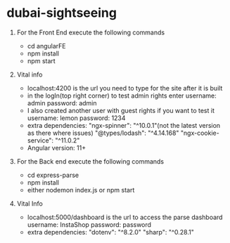 # dubai-sightseeing

1. For the Front End execute the following commands
    - cd angularFE
    - npm install
    - npm start
2. Vital info    
    - localhost:4200 is the url you need to type for the site after it is built
    - in the logIn(top right corner) to test admin rights enter 
        username: admin
        password: admin
    - I also created another user with guest rights if you want to test it
        username: lemon
        password: 1234
    - extra dependencies:
        "ngx-spinner": "^10.0.1"(not the latest version as there where issues)
        "@types/lodash": "^4.14.168"
        "ngx-cookie-service": "^11.0.2"
    - Angular version: 11+



1. For the Back end execute the following commands
    - cd express-parse
    - npm install
    - either nodemon index.js or npm start
2. Vital Info
    - localhost:5000/dashboard is the url to access the parse dashboard
        username: InstaShop
        password: password
    - extra dependencies:
        "dotenv": "^8.2.0"
        "sharp": "^0.28.1"
